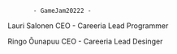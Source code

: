            - GameJam20222 -
Lauri Salonen CEO - Careeria Lead Programmer

Ringo Õunapuu CEO - Careeria Lead Desinger

